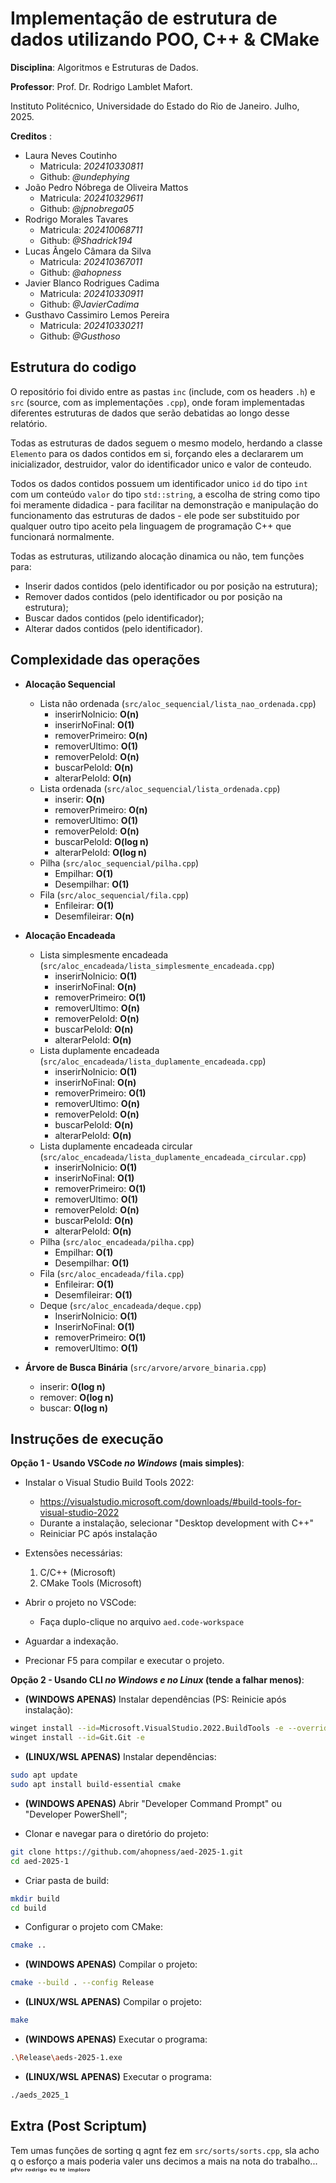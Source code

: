 # Implementação de estrutura de dados utilizando POO, C++ & CMake

**Disciplina**: Algoritmos e Estruturas de Dados.

**Professor**: Prof. Dr. Rodrigo Lamblet Mafort.

Instituto Politécnico, Universidade do Estado do Rio de Janeiro. Julho, 2025.

**Creditos** :
- Laura Neves Coutinho
  - Matricula: *202410330811*
  - Github: *@undephying*
- João Pedro Nóbrega de Oliveira Mattos
  - Matricula: *202410329611*
  - Github: *@jpnobrega05*
- Rodrigo Morales Tavares
  - Matricula: *202410068711*
  - Github: *@Shadrick194*
- Lucas Ângelo Câmara da Silva
  - Matricula: *202410367011*
  - Github: *@ahopness*
- Javier Blanco Rodrigues Cadima
  - Matricula: *202410330911*
  - Github: *@JavierCadima*
- Gusthavo Cassimiro Lemos Pereira
  - Matricula: *202410330211*
  - Github: *@Gusthoso*

## Estrutura do codigo

O repositório foi divido entre as pastas `inc` (include, com os headers `.h`) e `src` (source, com as implementações `.cpp`), onde foram implementadas diferentes estruturas de dados que serão debatidas ao longo desse relatório.

Todas as estruturas de dados seguem o mesmo modelo, herdando a classe `Elemento` para os dados contidos em si, forçando eles a declararem um inicializador, destruidor, valor do identificador unico e valor de conteudo.

Todos os dados contidos possuem um identificador unico `id` do tipo `int` com um conteúdo `valor` do tipo `std::string`, a escolha de string como tipo foi meramente didadica - para facilitar na demonstração e manipulação do funcionamento das estruturas de dados - ele pode ser substituido por qualquer outro tipo aceito pela linguagem de programação C++ que funcionará normalmente.

Todas as estruturas, utilizando alocação dinamica ou não, tem funções para:
- Inserir dados contidos (pelo identificador ou por posição na estrutura);
- Remover dados contidos (pelo identificador ou por posição na estrutura);
- Buscar dados contidos (pelo identificador);
- Alterar dados contidos (pelo identificador).

## Complexidade das operações

- **Alocação Sequencial**
  - Lista não ordenada (`src/aloc_sequencial/lista_nao_ordenada.cpp`)
    - inserirNoInicio: **O(n)**
    - inserirNoFinal: **O(1)**
    - removerPrimeiro: **O(n)**
    - removerUltimo: **O(1)**
    - removerPeloId: **O(n)**
    - buscarPeloId: **O(n)**
    - alterarPeloId: **O(n)**
  - Lista ordenada (`src/aloc_sequencial/lista_ordenada.cpp`)
    - inserir: **O(n)**
    - removerPrimeiro: **O(n)**
    - removerUltimo: **O(1)**
    - removerPeloId: **O(n)**
    - buscarPeloId: **O(log n)**
    - alterarPeloId: **O(log n)**
  - Pilha (`src/aloc_sequencial/pilha.cpp`)
    - Empilhar: **O(1)**
    - Desempilhar: **O(1)**
  - Fila (`src/aloc_sequencial/fila.cpp`)
    - Enfileirar: **O(1)**
    - Desemfileirar: **O(n)**
    
- **Alocação Encadeada**
  - Lista simplesmente encadeada (`src/aloc_encadeada/lista_simplesmente_encadeada.cpp`)
    - inserirNoInicio: **O(1)**
    - inserirNoFinal: **O(n)**
    - removerPrimeiro: **O(1)**
    - removerUltimo: **O(n)**
    - removerPeloId: **O(n)**
    - buscarPeloId: **O(n)**
    - alterarPeloId: **O(n)**
  - Lista duplamente encadeada (`src/aloc_encadeada/lista_duplamente_encadeada.cpp`)
    - inserirNoInicio: **O(1)**
    - inserirNoFinal: **O(n)**
    - removerPrimeiro: **O(1)**
    - removerUltimo: **O(n)**
    - removerPeloId: **O(n)**
    - buscarPeloId: **O(n)**
    - alterarPeloId: **O(n)**
  - Lista duplamente encadeada circular (`src/aloc_encadeada/lista_duplamente_encadeada_circular.cpp`)
    - inserirNoInicio: **O(1)**
    - inserirNoFinal: **O(1)**
    - removerPrimeiro: **O(1)**
    - removerUltimo: **O(1)**
    - removerPeloId: **O(n)**
    - buscarPeloId: **O(n)**
    - alterarPeloId: **O(n)**
  - Pilha (`src/aloc_encadeada/pilha.cpp`)
    - Empilhar: **O(1)**
    - Desempilhar: **O(1)**
  - Fila (`src/aloc_encadeada/fila.cpp`)
    - Enfileirar: **O(1)**
    - Desemfileirar: **O(1)**
  - Deque (`src/aloc_encadeada/deque.cpp`)
    - InserirNoInicio: **O(1)**
    - InserirNoFinal: **O(1)**
    - removerPrimeiro: **O(1)**
    - removerUltimo: **O(1)**

- **Árvore de Busca Binária** (`src/arvore/arvore_binaria.cpp`)
  - inserir: **O(log n)**
  - remover: **O(log n)**
  - buscar: **O(log n)**

## Instruções de execução

**Opção 1 - Usando VSCode *no Windows* (mais simples)**:

- Instalar o Visual Studio Build Tools 2022:
  - https://visualstudio.microsoft.com/downloads/#build-tools-for-visual-studio-2022
  - Durante a instalação, selecionar "Desktop development with C++"
  - Reiniciar PC após instalação

- Extensões necessárias:
  1. C/C++ (Microsoft)
  2. CMake Tools (Microsoft)

- Abrir o projeto no VSCode:
  - Faça duplo-clique no arquivo `aed.code-workspace`

- Aguardar a indexação.

- Precionar F5 para compilar e executar o projeto.

**Opção 2 - Usando CLI *no Windows e no Linux* (tende a falhar menos)**:

- **(WINDOWS APENAS)** Instalar dependências (PS: Reinicie após instalação):
```sh
winget install --id=Microsoft.VisualStudio.2022.BuildTools -e --override "--add Microsoft.VisualStudio.Workload.VCTools --includeRecommended"
winget install --id=Git.Git -e
```

- **(LINUX/WSL APENAS)** Instalar dependências:
```sh
sudo apt update
sudo apt install build-essential cmake
```

- **(WINDOWS APENAS)** Abrir "Developer Command Prompt" ou "Developer PowerShell";

- Clonar e navegar para o diretório do projeto:
```sh
git clone https://github.com/ahopness/aed-2025-1.git
cd aed-2025-1
```

- Criar pasta de build:
```sh
mkdir build
cd build
```

- Configurar o projeto com CMake:
```sh
cmake ..
```

- **(WINDOWS APENAS)** Compilar o projeto:
```sh
cmake --build . --config Release
```

- **(LINUX/WSL APENAS)** Compilar o projeto:
```sh
make
```

- **(WINDOWS APENAS)** Executar o programa:
```sh
.\Release\aeds-2025-1.exe
```

- **(LINUX/WSL APENAS)** Executar o programa:
```sh
./aeds_2025_1
```

## Extra (Post Scriptum)

Tem umas funções de sorting q agnt fez em `src/sorts/sorts.cpp`, sla acho q o esforço a mais poderia valer uns decimos a mais na nota do trabalho... ᵖᶠᵛʳ ʳᵒᵈʳⁱᵍᵒ ᵉᵘ ᵗᵉ ⁱᵐᵖˡᵒʳᵒ